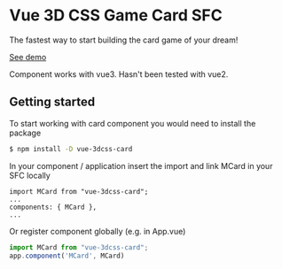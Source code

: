 # Vue 3D CSS Game Card SFC

The fastest way to start building the card game of your dream!

[See demo](https://maximstone.github.io/VueGameCard/)

Component works with vue3. Hasn't been tested with vue2.

## Getting started

To start working with card component you would need to install the package

```sh
$ npm install -D vue-3dcss-card
```

In your component / application insert the import and link MCard in your SFC locally

```vue
import MCard from "vue-3dcss-card";
...
components: { MCard },
...
```

Or register component globally (e.g. in App.vue) 
```js
import MCard from "vue-3dcss-card";
app.component('MCard', MCard)
```

